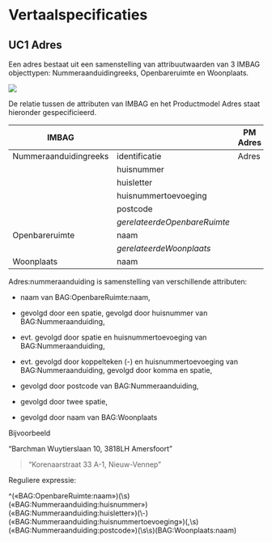 Vertaalspecificaties
====================

UC1 Adres
---------

Een adres bestaat uit een samenstelling van attribuutwaarden van 3 IMBAG
objecttypen: Nummeraanduidingreeks, Openbareruimte en Woonplaats.

![](media/23df9f803f23bc2b9d43cde4f3c49112.png)

De relatie tussen de attributen van IMBAG en het Productmodel Adres staat
hieronder gespecificieerd.

| IMBAG                 |                              | PM Adres |                      |
|-----------------------|------------------------------|----------|----------------------|
| Nummeraanduidingreeks | identificatie                | Adres    | identificatie        |
|                       | huisnummer                   |          | huisnummer           |
|                       | huisletter                   |          | huisletter           |
|                       | huisnummertoevoeging         |          | huisnummertoevoeging |
|                       | postcode                     |          | postcode             |
|                       | *gerelateerdeOpenbareRuimte* |          |                      |
| Openbareruimte        | naam                         |          | straatnaam           |
|                       | *gerelateerdeWoonplaats*     |          |                      |
| Woonplaats            | naam                         |          | woonplaats           |

Adres:nummeraanduiding is samenstelling van verschillende attributen:

-   naam van BAG:OpenbareRuimte:naam,

-   gevolgd door een spatie, gevolgd door huisnummer van BAG:Nummeraanduiding,

-   evt. gevolgd door spatie en huisnummertoevoeging van BAG:Nummeraanduiding,

-   evt. gevolgd door koppelteken (-) en huisnummertoevoeging van
    BAG:Nummeraanduiding, gevolgd door komma en spatie,

-   gevolgd door postcode van BAG:Nummeraanduiding,

-   gevolgd door twee spatie,

-   gevolgd door naam van BAG:Woonplaats

Bijvoorbeeld

“Barchman Wuytierslaan 10, 3818LH Amersfoort”

>   “Korenaarstraat 33 A-1, Nieuw-Vennep”

Reguliere expressie:

\^(«BAG:OpenbareRuimte:naam»)(\\s)(«BAG:Nummeraanduiding:huisnummer»)(«BAG:Nummeraanduiding:huisletter»)(\\-)(«BAG:Nummeraanduiding:huisnummertoevoeging»)(,\\s)(«BAG:Nummeraanduiding:postcode»)(\\s\\s)(BAG:Woonplaats:naam)
